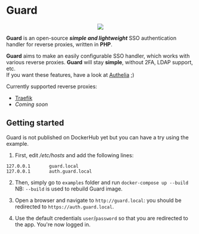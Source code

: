 # Guard

<p align="center">
  <img src="https://raw.githubusercontent.com/lmorel3/guard/master/assets/screenshot.png">
</p>

**Guard** is an open-source _**simple and lightweight**_ SSO authentication handler for reverse proxies, written in **PHP**.

**Guard** aims to make an easily configurable SSO handler, which works with various reverse proxies.
**Guard** will stay **simple**, without 2FA, LDAP support, etc. \
If you want these features, have a look at [Authelia](https://github.com/clems4ever/authelia) ;)

Currently supported reverse proxies:

- [Traefik](https://traefik.io/)
- _Coming soon_

## Getting started
Guard is not published on DockerHub yet but you can have a try using the example.

1. First, edit _/etc/hosts_ and add the following lines:
```
127.0.0.1       guard.local
127.0.0.1       auth.guard.local
```

2. Then, simply go to `examples` folder and run `docker-compose up --build` \
NB: `--build` is used to rebuild Guard image.

3. Open a browser and navigate to `http://guard.local`: you should be redirected to `https://auth.guard.local`.

4. Use the default credentials `user`/`password` so that you are redirected to the app. You're now logged in.